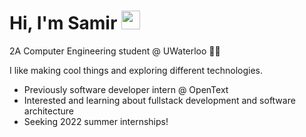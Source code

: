 # Hi, I'm Samir <img src="https://raw.githubusercontent.com/MartinHeinz/MartinHeinz/master/wave.gif" width="30px">
2A Computer Engineering student @ UWaterloo :technologist:

I like making cool things and exploring different technologies.

- Previously software developer intern @ OpenText
- Interested and learning about fullstack development and software architecture
- Seeking 2022 summer internships!
